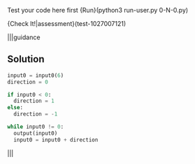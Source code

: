 Test your code here first {Run}(python3 run-user.py 0-N-0.py)

{Check It!|assessment}(test-1027007121)

|||guidance
## Solution
```python
input0 = input0(6)
direction = 0

if input0 < 0:
  direction = 1  
else:
  direction = -1

while input0 != 0:
  output(input0)
  input0 = input0 + direction
```
|||
